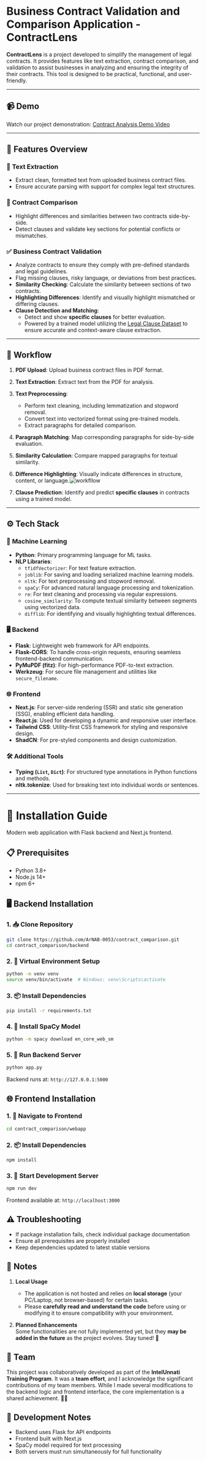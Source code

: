# Business Contract Validation and Comparison Application - **ContractLens**  

**ContractLens** is a project developed to simplify the management of legal contracts. It provides features like text extraction, contract comparison, and validation to assist businesses in analyzing and ensuring the integrity of their contracts. This tool is designed to be practical, functional, and user-friendly.

---

## 📹 Demo

Watch our project demonstration:
[Contract Analysis Demo Video](https://your-video-link-here)

---

## 🌟 Features Overview  

### 📝 **Text Extraction**  
- Extract clean, formatted text from uploaded business contract files.  
- Ensure accurate parsing with support for complex legal text structures.  

### 📄 **Contract Comparison**  
- Highlight differences and similarities between two contracts side-by-side.  
- Detect clauses and validate key sections for potential conflicts or mismatches.  

### ✅ **Business Contract Validation**  
- Analyze contracts to ensure they comply with pre-defined standards and legal guidelines.  
- Flag missing clauses, risky language, or deviations from best practices.  
- **Similarity Checking**: Calculate the similarity between sections of two contracts.  
- **Highlighting Differences**: Identify and visually highlight mismatched or differing clauses.  
- **Clause Detection and Matching**:  
  - Detect and show **specific clauses** for better evaluation.  
  - Powered by a trained model utilizing the [Legal Clause Dataset](https://www.kaggle.com/datasets/bahushruth/legalclausedataset) to ensure accurate and context-aware clause extraction.  


---

## 🔄 Workflow  

1. **PDF Upload**: Upload business contract files in PDF format.  
2. **Text Extraction**: Extract text from the PDF for analysis.  
3. **Text Preprocessing**:  
   - Perform text cleaning, including lemmatization and stopword removal.  
   - Convert text into vectorized format using pre-trained models.  
   - Extract paragraphs for detailed comparison.  
4. **Paragraph Matching**: Map corresponding paragraphs for side-by-side evaluation.  
5. **Similarity Calculation**: Compare mapped paragraphs for textual similarity.  
6. **Difference Highlighting**: Visually indicate differences in structure, content, or language.![workfllow](https://github.com/user-attachments/assets/5e8ee7b4-d6ea-4ebc-bc42-679bf1d3e2d8)

7. **Clause Prediction**: Identify and predict **specific clauses** in contracts using a trained model. 

---  

## ⚙️ Tech Stack  

### 🧠 **Machine Learning**  
- **Python**: Primary programming language for ML tasks.  
- **NLP Libraries**:  
  - `tfidfVectorizer`: For text feature extraction.  
  - `joblib`: For saving and loading serialized machine learning models.  
  - `nltk`: For text preprocessing and stopword removal.  
  - `spaCy`: For advanced natural language processing and tokenization.  
  - `re`: For text cleaning and processing via regular expressions.  
  - `cosine_similarity`: To compute textual similarity between segments using vectorized data.  
  - `difflib`: For identifying and visually highlighting textual differences.  

### 🖥️ **Backend**  
- **Flask**: Lightweight web framework for API endpoints.  
- **Flask-CORS**: To handle cross-origin requests, ensuring seamless frontend-backend communication.  
- **PyMuPDF (fitz)**: For high-performance PDF-to-text extraction.  
- **Werkzeug**: For secure file management and utilities like `secure_filename`.  

### 🌐 **Frontend**  
- **Next.js**: For server-side rendering (SSR) and static site generation (SSG), enabling efficient data handling.  
- **React.js**: Used for developing a dynamic and responsive user interface.  
- **Tailwind CSS**: Utility-first CSS framework for styling and responsive design.  
- **ShadCN**: For pre-styled components and design customization.  

### 🛠️ **Additional Tools**  
- **Typing (`List`, `Dict`)**: For structured type annotations in Python functions and methods.  
- **nltk.tokenize**: Used for breaking text into individual words or sentences.  

---  

# 🚀 Installation Guide

Modern web application with Flask backend and Next.js frontend.

## 📋 Prerequisites

- Python 3.8+
- Node.js 14+
- npm 6+

## 🖥️ Backend Installation

### 1. 📥 Clone Repository
```bash
git clone https://github.com/ArNAB-0053/contract_comparison.git
cd contract_comparison/backend
```

### 2. 🔧 Virtual Environment Setup
```bash
python -m venv venv
source venv/bin/activate  # Windows: venv\Scripts\activate
```

### 3. 📦 Install Dependencies
```bash
pip install -r requirements.txt
```

### 4. 🤖 Install SpaCy Model
```bash
python -m spacy download en_core_web_sm
```

### 5. 🚀 Run Backend Server
```bash
python app.py
```
Backend runs at: `http://127.0.0.1:5000`

## 🌐 Frontend Installation

### 1. 📂 Navigate to Frontend
```bash
cd contract_comparison/webapp
```

### 2. 📦 Install Dependencies
```bash
npm install
```

### 3. 🚀 Start Development Server
```bash
npm run dev
```
Frontend available at: `http://localhost:3000`

## ⚠️ Troubleshooting

- If package installation fails, check individual package documentation
- Ensure all prerequisites are properly installed
- Keep dependencies updated to latest stable versions

## 📝 Notes

1. **Local Usage**  
   - The application is not hosted and relies on **local storage** (your PC/Laptop, not browser-based) for certain tasks.  
   - Please **carefully read and understand the code** before using or modifying it to ensure compatibility with your environment.  

2. **Planned Enhancements**  
   Some functionalities are not fully implemented yet, but they **may be added in the future** as the project evolves. Stay tuned! 🚀 

## 👥 Team

This project was collaboratively developed as part of the **IntelUnnati Training Program**. It was a **team effort**, and I acknowledge the significant contributions of my team members. While I made several modifications to the backend logic and frontend interface, the core implementation is a shared achievement. 👫🤝  

## 📝 Development Notes

- Backend uses Flask for API endpoints
- Frontend built with Next.js
- SpaCy model required for text processing
- Both servers must run simultaneously for full functionality
